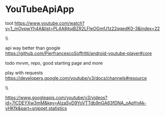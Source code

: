 ﻿# YouTubeApiApp

toot  https://www.youtube.com/watch?v=1_mOvpwYh4A&list=PL4A8jtujBZR2LFIeOGmfJ1z22qqedK0-3&index=22

\\\\

api way better than google https://github.com/PierfrancescoSoffritti/android-youtube-player#core


todo mvvm, repo, good starting page and more 

play with requests
https://developers.google.com/youtube/v3/docs/channels#resource

\\\\

https://www.googleapis.com/youtube/v3/videos?id=7lCDEYXw3mM&key=AIzaSyD9YoVTTdb9nGA63fDNA_oApYnAk-vHKfk&part=snippet,statistics

